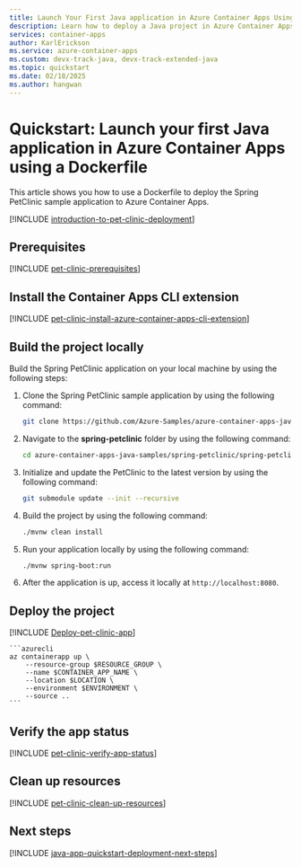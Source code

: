```yaml
---
title: Launch Your First Java application in Azure Container Apps Using a Dockerfile
description: Learn how to deploy a Java project in Azure Container Apps Using a Dockerfile.
services: container-apps
author: KarlErickson
ms.service: azure-container-apps
ms.custom: devx-track-java, devx-track-extended-java 
ms.topic: quickstart
ms.date: 02/18/2025
ms.author: hangwan
---
```


# Quickstart: Launch your first Java application in Azure Container Apps using a Dockerfile

This article shows you how to use a Dockerfile to deploy the Spring PetClinic sample application to Azure Container Apps.

[!INCLUDE [introduction-to-pet-clinic-deployment](includes/introduction-to-pet-clinic-deployment.md)]

## Prerequisites

[!INCLUDE [pet-clinic-prerequisites](includes/pet-clinic-prerequisites.md)]

## Install the Container Apps CLI extension

[!INCLUDE [pet-clinic-install-azure-container-apps-cli-extension](includes/pet-clinic-install-azure-container-apps-cli-extension.md)]

## Build the project locally

Build the Spring PetClinic application on your local machine by using the following steps:

1. Clone the Spring PetClinic sample application by using the following command:

    ```bash
    git clone https://github.com/Azure-Samples/azure-container-apps-java-samples.git
    ```

1. Navigate to the **spring-petclinic** folder by using the following command:

    ```bash
    cd azure-container-apps-java-samples/spring-petclinic/spring-petclinic/
    ```

1. Initialize and update the PetClinic to the latest version by using the following command:

    ```bash
    git submodule update --init --recursive
    ```

1. Build the project by using the following command:

    ```bash
    ./mvnw clean install
    ```

1. Run your application locally by using the following command:

    ```bash
    ./mvnw spring-boot:run
    ```

1. After the application is up, access it locally at `http://localhost:8080`.

## Deploy the project

[!INCLUDE [Deploy-pet-clinic-app](C:/wsl.localhost/Ubuntu/home/joshg/repos/azure-docs-pr/articles/container-apps/includes/Deploy-pet-clinic-app.md)]

    ```azurecli
    az containerapp up \
        --resource-group $RESOURCE_GROUP \
        --name $CONTAINER_APP_NAME \
        --location $LOCATION \
        --environment $ENVIRONMENT \
        --source ..
    ```

## Verify the app status

[!INCLUDE [pet-clinic-verify-app-status](includes/pet-clinic-verify-app-status.md)]

## Clean up resources

[!INCLUDE [pet-clinic-clean-up-resources](includes/pet-clinic-clean-up-resources.md)]

## Next steps

[!INCLUDE [java-app-quickstart-deployment-next-steps](includes/java-app-quickstart-deployment-next-steps.md)]
